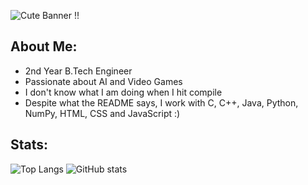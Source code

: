 ![Cute Banner !!](https://user-images.githubusercontent.com/92100787/220425731-df420f75-786c-40f7-96f9-e6ed7f805e4d.jpeg)

## About Me:

* 2nd Year B.Tech Engineer
* Passionate about AI and Video Games
* I don't know what I am doing when I hit compile
* Despite what the README says, I work with C, C++, Java, Python, NumPy, HTML, CSS and JavaScript :)

## Stats:

![Top Langs](https://github-readme-stats.vercel.app/api/top-langs/?username=ShubhangiXD&theme=synthwave)
![GitHub stats](https://github-readme-stats.vercel.app/api?username=ShubhangiXD&show_icons=true&theme=synthwave)
<!--
**ShubhangiXD/ShubhangiXD** is a ✨ _special_ ✨ repository because its `README.md` (this file) appears on your GitHub profile.

Here are some ideas to get you started:

- 🔭 I’m currently working on ...
- 🌱 I’m currently learning ...
- 👯 I’m looking to collaborate on ...
- 🤔 I’m looking for help with ...
- 💬 Ask me about ...
- 📫 How to reach me: ...
- 😄 Pronouns: ...
- ⚡ Fun fact: ...
-->
